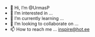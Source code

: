 - 👋 Hi, I’m @UrmasP
- 👀 I’m interested in ...
- 🌱 I’m currently learning ...
- 💞️ I’m looking to collaborate on ...
- 📫 How to reach me ... inspire@hot.ee

<!---
UrmasP/UrmasP is a ✨ special ✨ repository because its `README.md` (this file) appears on your GitHub profile.
You can click the Preview link to take a look at your changes.
--->
